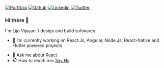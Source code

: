 [![Portfolio](https://img.shields.io/badge/-Portfolio-red?style=flat&logo=appveyor&logoColor=white)](https://lijovijayan.dev/)
[![Github](https://img.shields.io/badge/-Github-000?style=flat&logo=Github&logoColor=white)](https://github.com/lijovijayan)
[![Linkedin](https://img.shields.io/badge/-LinkedIn-blue?style=flat&logo=Linkedin&logoColor=white)](https://www.linkedin.com/in/lijovijayan/)
[![Twitter](https://img.shields.io/twitter/url?style=social&url=https%3A%2F%2Ftwitter.com%2Flijovijayan00)](https://twitter.com/lijovijayan00)

### Hi there 👋
I'm Lijo Vijayan. I design and build softwares.
<!-- at [Blue Ripples Technologies](http://blueripples.com) in Trivandrum, IN -->
- 🔭 I’m currently working on React.Js, Angular, Node.Js, React-Native and Flutter powered projects
<!-- - 🌱 I’m currently learning how to build awesome Hybrid Apps -->
- 💬 Ask me about [React](https://reactjs.org)
- 📫 How to reach me: [Say Hii](https://www.linkedin.com/in/lijovijayan)

<!--
**lijovijayan/lijovijayan** is a ✨ _special_ ✨ repository because its `README.md` (this file) appears on your GitHub profile.

Here are some ideas to get you started:

- 🔭 I’m currently working on ...
- 🌱 I’m currently learning ...
- 👯 I’m looking to collaborate on ...
- 🤔 I’m looking for help with ...
- 💬 Ask me about ...
- 📫 How to reach me: ...
- 😄 Pronouns: ...
- ⚡ Fun fact: ...
-->
